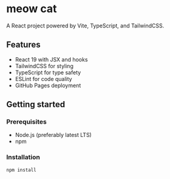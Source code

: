 # meow cat

A React project powered by Vite, TypeScript, and TailwindCSS.

## Features

- React 19 with JSX and hooks
- TailwindCSS for styling
- TypeScript for type safety
- ESLint for code quality
- GitHub Pages deployment

## Getting started

### Prerequisites

- Node.js (preferably latest LTS)
- npm

### Installation

```bash
npm install
